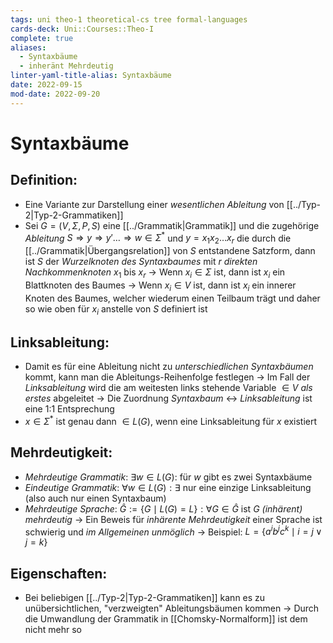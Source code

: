 ```yaml
---
tags: uni theo-1 theoretical-cs tree formal-languages
cards-deck: Uni::Courses::Theo-I
complete: true
aliases:
  - Syntaxbäume
  - inheränt Mehrdeutig
linter-yaml-title-alias: Syntaxbäume
date: 2022-09-15
mod-date: 2022-09-20
---
```


# Syntaxbäume

## Definition:
- Eine Variante zur Darstellung einer *wesentlichen Ableitung* von [[../Typ-2|Typ-2-Grammatiken]]
- Sei $G=(V,\Sigma,P,S)$ eine [[../Grammatik|Grammatik]] und die zugehörige *Ableitung* $S\Rightarrow y\Rightarrow y'\dots\Rightarrow w\in\Sigma^*$ und $y=x_1x_2\dots x_r$ die durch die [[../Grammatik|Übergangsrelation]] von $S$ entstandene Satzform, dann ist $S$ der *Wurzelknoten des Syntaxbaumes* mit $r$ *direkten Nachkommenknoten* $x_1$ bis $x_r$
	-> Wenn $x_i\in\Sigma$ ist, dann ist $x_i$ ein Blattknoten des Baumes
	-> Wenn $x_i\in V$ ist, dann ist $x_i$ ein innerer Knoten des Baumes, welcher wiederum einen Teilbaum trägt und daher so wie oben für $x_i$ anstelle von $S$ definiert ist

## Linksableitung:
- Damit es für eine Ableitung nicht zu *unterschiedlichen Syntaxbäumen* kommt, kann man die Ableitungs-Reihenfolge festlegen
	-> Im Fall der *Linksableitung* wird die am weitesten links stehende Variable $\in V$ *als erstes* abgeleitet
	-> Die Zuordnung *Syntaxbaum* $\leftrightarrow$ *Linksableitung* ist eine 1:1 Entsprechung
- $x\in\Sigma^*$ ist genau dann $\in L(G)$, wenn eine Linksableitung für $x$ existiert

## Mehrdeutigkeit:
- *Mehrdeutige Grammatik*: $\exists w\in L(G):$ für $w$ gibt es zwei Syntaxbäume
- *Eindeutige Grammatik*: $\forall w\in L(G):\exists$ nur eine einzige Linksableitung (also auch nur einen Syntaxbaum)
- *Mehrdeutige Sprache*: $\hat{G}:=\{G\mid L(G)=L\}:\forall G\in \hat{G}$ ist $G$ *(inhärent) mehrdeutig*
	-> Ein Beweis für *inhärente Mehrdeutigkeit* einer Sprache ist schwierig und *im Allgemeinen unmöglich*
	-> Beispiel: $L=\{a^ib^jc^k\mid i=j\vee j=k\}$

## Eigenschaften:
- Bei beliebigen [[../Typ-2|Typ-2-Grammatiken]] kann es zu unübersichtlichen, "verzweigten" Ableitungsbäumen kommen
	-> Durch die Umwandlung der Grammatik in [[Chomsky-Normalform]] ist dem nicht mehr so
